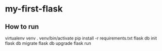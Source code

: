 # my-first-flask

## How to run
virtualenv venv
. venv/bin/activate
pip install -r requirements.txt
flask db init
flask db migrate
flask db upgrade
flask run
